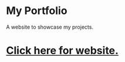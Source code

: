 # My Portfolio

A website to showcase my projects.

# [Click here for website.](https://alhanielbaya.github.io)
